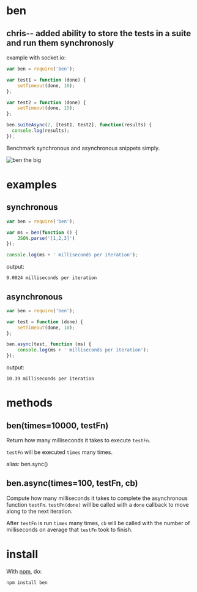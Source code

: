 
ben
===

chris-- added ability to store the tests in a suite and run them synchronosly
-------

example with socket.io:

````javascript
var ben = require('ben');

var test1 = function (done) {
    setTimeout(done, 10);
};

var test2 = function (done) {
    setTimeout(done, 15);
};

ben.suiteAsync(2, [test1, test2], function(results) {
  console.log(results);
});
````

Benchmark synchronous and asynchronous snippets simply.

![ben the big](http://substack.net/images/ben.png)

examples
========

synchronous
-----------

````javascript
var ben = require('ben');

var ms = ben(function () {
    JSON.parse('[1,2,3]')
});

console.log(ms + ' milliseconds per iteration');
````

output:

    0.0024 milliseconds per iteration

asynchronous
------------

````javascript
var ben = require('ben');

var test = function (done) {
    setTimeout(done, 10);
};

ben.async(test, function (ms) {
    console.log(ms + ' milliseconds per iteration');
});
````

output:

    10.39 milliseconds per iteration

methods
=======

ben(times=10000, testFn)
------------------------

Return how many milliseconds it takes to execute `testFn`.

`testFn` will be executed `times` many times.

alias: ben.sync()

ben.async(times=100, testFn, cb)
--------------------------------

Compute how many milliseconds it takes to complete the asynchronous function
`testFn`. `testFn(done)` will be called with a `done` callback to move along to
the next iteration.

After `testFn` is run `times` many times, `cb` will be called with the number of
milliseconds on average that `testFn` took to finish.

install
=======

With [npm](http://npmjs.org), do:

    npm install ben
